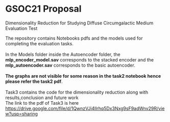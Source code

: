 # GSOC21 Proposal
Dimensionality Reduction for Studying Diffuse Circumgalactic Medium Evaluation Test

The repository contains Notebooks pdfs and the models used for completing the evaluation tasks.<br><br>
In the Models folder inside the Autoencoder folder, the <b>mlp_encoder_model.sav</b> corresponds to the stacked encoder and the <b>mlp_autoencoder.sav</b> corresponds to the basic autoencoder.<br><br>
<b>The graphs are not visible for some reason in the task2 notebook hence please refer the task2 pdf</b>.<br><br>
Task3 contains the code for the dimensionality reduction along with results,conclusion and future work<br>
The link to the pdf of Task3 is here https://drive.google.com/file/d/1QwnzVJi4llrhq5Dx3Nxg9sF9adWnv29R/view?usp=sharing
